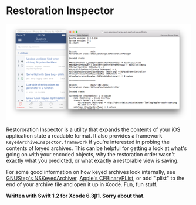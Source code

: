 Restoration Inspector
=====================

![Screenshot](screenshot.png)

Restororation Inspector is a utility that expands the contents of your iOS application state a readable format.  It also provides a framework `KeyedArchiveInspector.framework` if you're interested in probing the contents of keyed archives.  This can be helpful for getting a look at what's going on with your encoded objects, why the restoration order wasn't exactly what you predicted, or what exactly a restorable view is saving.

For some good information on how keyed archives look internally, see [GNUStep's NSKeyedArchiver](https://github.com/gnustep/base/blob/7e1b80bb328a2ce5c308a1f51426499b370a5acc/Source/NSKeyedArchiver.m), [Apple's CFBinaryPList](http://www.opensource.apple.com/source/CF/CF-368.28/Parsing.subproj/CFBinaryPList.c), or add ".plist" to the end of your archive file and open it up in Xcode.  Fun, fun stuff.

**Written with Swift 1.2 for Xcode 6.3β1.  Sorry about that.**
